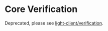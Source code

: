 # Core Verification

Deprecated, please see [light-client/verification](https://github.com/cometbft/cometbft/blob/main/spec/light-client/verification).
